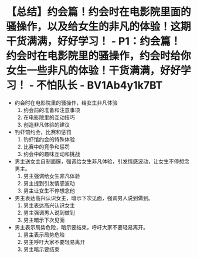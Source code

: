 # 【总结】约会篇！约会时在电影院里面的骚操作，以及给女生的非凡的体验！这期干货满满，好好学习！ - P1：约会篇！约会时在电影院里的骚操作，约会时给你女生一些非凡的体验！干货满满，好好学习！ - 不怕队长 - BV1Ab4y1k7BT

-   约会时在电影院里的骚操作，给女生非凡体验
    1.  约会前的准备和注意事项
    2.  在电影院里的互动技巧
    3.  创造非凡体验的建议
-   钓虾馆约会，比赛和惩罚
    1.  钓虾馆约会的特殊体验
    2.  比赛中的竞争和惩罚
    3.  约会中的趣味互动和挑战
-   男主送女主自制面膜，强调给女生非凡体验，引发情感波动，让女生不停想念男主。
    1.  男主强调给女生非凡体验
    2.  男主提到引发情感波动
    3.  男主让女生不停想念他
-   男主表达高兴认识女主，暗示下次见面，强调男人说到做到。
    1.  男主表达高兴认识女主
    2.  男主强调男人说到做到
    3.  男主暗示下次见面
-   男主表示局势危险，暗示要结束，呼吁大家不要轻易离开。
    1.  男主表示局势危险
    2.  男主呼吁大家不要轻易离开
    3.  男主暗示要结束